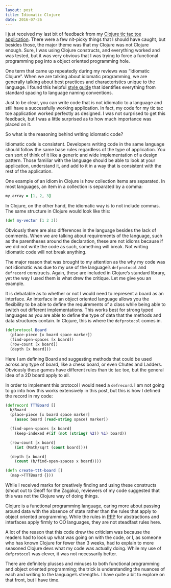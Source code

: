 ```yaml
---
layout: post
title: Idiomatic Clojure
date: 2016-07-26
---
```


I just received my last bit of feedback from my [Clojure tic tac toe application](https://github.com/NicoleCarpenter/tic-tac-toe-clojure). There were a few nit-picky things that I should have caught, but besides those, the major theme was that my Clojure was not Clojure enough. Sure, I was using Clojure constructs, and everything worked and was tested, but it was very obvious that I was trying to force a functional programming peg into a object oriented programming hole. 

One term that came up repeatedly during my reviews was “idiomatic Clojure”. When we are talking about idiomatic programming, we are generally talking about best practices and characteristics unique to the language. I found this helpful [style guide](https://github.com/bbatsov/clojure-style-guide) that identifies everything from standard spacing to language naming conventions. 

Just to be clear, you can write code that is not idiomatic to a language and still have a successfully working application. In fact, my code for my tic tac toe application worked perfectly as designed. I was not surprised to get this feedback, but I was a little surprised as to how much importance was placed on it.

So what is the reasoning behind writing idiomatic code?

Idiomatic code is consistent. Developers writing code in the same language should follow the same base rules regardless of the type of application. You can sort of think of it like a generic and wide implementation of a design pattern. Those familiar with the language should be able to look at your application, understand it, and add to it in a way that is consistent with the rest of the application.

One example of an idiom in Clojure is how collection items are separated. In most languages, an item in a collection is separated by a comma:

```ruby
my_array = [1, 2, 3]
```
In Clojure, on the other hand, the idiomatic way is to not include commas. The same structure in Clojure would look like this:
```clojure
(def my-vector [1 2 3])
```

Obviously there are also differences in the language besides the lack of comments. When we are talking about requirements of the language, such as the parentheses around the declaration, these are not idioms because if we did not write the code as such, something will break. Not writing idiomatic code will not break anything.

The major reason that was brought to my attention as the why my code was not idiomatic was due to my use of the language’s `defprotocol` and `defrecord` constructs. Again, these are included in Clojure’s standard library, yet the way I used them is what drew the critique. Let me give you an example.

It is debatable as to whether or not I would need to represent a board as an interface. An interface in an object oriented language allows you the flexibility to be able to define the requirements of a class while being able to switch out different implementations. This works best for strong typed languages as you are able to define the type of data that the methods and data structures contain. In Clojure, this is where the `defprotocol` comes in.

```clojure
(defprotocol Board
  (place-piece [x board space marker])
  (find-open-spaces [x board])
  (row-count [x board])
  (depth [x board]))
```

Here I am defining Board and suggesting methods that could be used across any type of board, like a chess board, or even Chutes and Ladders. Obviously these games have different rules than tic tac toe, but the general idea of a 2D board apply to all. 

In order to implement this protocol I would need a `defrecord`. I am not going to go into how this works extensively in this post, but this is how I defined the record in my code:

```clojure
(defrecord TTTBoard []
  b/Board
  (place-piece [x board space marker]
    (assoc board (read-string space) marker))

  (find-open-spaces [x board]
    (keep-indexed #(if (not (string? %2)) %1) board))

  (row-count [x board]
    (int (Math/sqrt (count board))))

  (depth [x board] 
    (count (b/find-open-spaces x board))))

(defn create-ttt-board []
  (map->TTTBoard {}))
```

While I received marks for creatively finding and using these constructs (shout out to Geoff for the Zagaku), reviewers of my code suggested that this was not the Clojure way of doing things. 

Clojure is a functional programming language, caring more about passing around data with the absence of state rather than the rules that apply to object oriented programming. While the rules in [PPP](https://www.amazon.com/Software-Development-Principles-Patterns-Practices/dp/0135974445) for abstractions and interfaces apply firmly to OO languages, they are not steadfast rules here.

A lot of the reason that this code drew the criticism was because the readers had to look up what was going on with the code, or I, as someone who has known Clojure for fewer than 3 weeks, had to explain to more seasoned Clojure devs what my code was actually doing. While my use of `defprotocol` was clever, it was not necessarily better. 

There are definitely plusses and minuses to both functional programming and object oriented programming; the trick is understanding the nuances of each and writing to the language’s strengths. I have quite a bit to explore on that front, but I have time.
